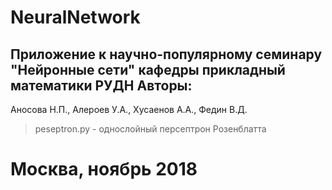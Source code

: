 NeuralNetwork
=====================
Приложение к научно-популярному семинару "Нейронные сети" кафедры прикладный математики РУДН
Авторы:
------------
Аносова Н.П., Алероев У.А., Хусаенов А.А., Федин В.Д.
> peseptron.py - однослойный персептрон Розенблатта
# Москва, ноябрь 2018 